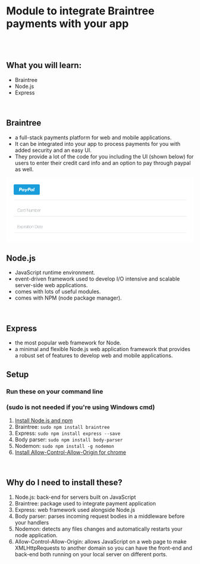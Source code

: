 # Module to integrate Braintree payments with your app 
<br />
<br />


## What you will learn:
* Braintree
* Node.js
* Express

<br />

## Braintree
* a full-stack payments platform for web and mobile applications. 
* It can be integrated into your app to process payments for you with added security and an easy UI.
* They provide a lot of the code for you including the UI (shown below) for users to enter their credit card info and an option to pay through paypal as well.
<img src="imgs/braintree-ui.png" />

<br />

## Node.js
* JavaScript runtime environment.
* event-driven framework used to develop I/O intensive and scalable server-side web applications.
* comes with lots of useful modules.
* comes with NPM (node package manager).

<br />

## Express
* the most popular web framework for Node.
* a minimal and flexible Node.js web application framework that provides a robust set of features to develop web and mobile applications.





## Setup
### Run these on your command line
### (sudo is not needed if you're using Windows cmd)
1. [Install Node.js and npm](https://nodejs.org/en/)
2. Braintree: `sudo npm install braintree`
3. Express: `sudo npm install express --save`
4. Body parser: `sudo npm install body-parser`
5. Nodemon: `sudo npm install -g nodemon`
6. [Install Allow-Control-Allow-Origin for chrome](https://chrome.google.com/webstore/detail/allow-control-allow-origi/nlfbmbojpeacfghkpbjhddihlkkiljbi?utm_source=gmail)

<br />

## Why do I need to install these?
1. Node.js: back-end for servers built on JavaScript
2. Braintree: package used to integrate payment application
3. Express: web framework used alongside Node.js
4. Body parser: parses incoming request bodies in a middleware before your handlers
5. Nodemon: detects any files changes and automatically restarts your node application.
6. Allow-Control-Allow-Origin: allows JavaScript on a web page to make XMLHttpRequests to another domain so you can have the front-end and back-end both running on your local server on different ports.

<br />

